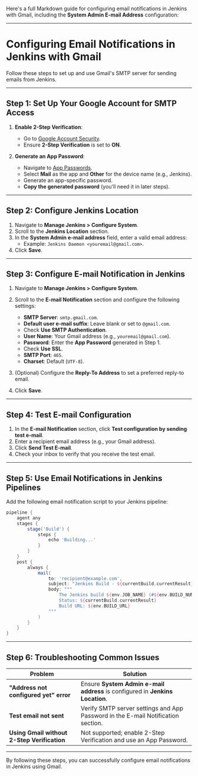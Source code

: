 Here's a full Markdown guide for configuring email notifications in Jenkins with Gmail, including the **System Admin E-mail Address** configuration:

---

# **Configuring Email Notifications in Jenkins with Gmail**

Follow these steps to set up and use Gmail's SMTP server for sending emails from Jenkins.

---

## **Step 1: Set Up Your Google Account for SMTP Access**

1. **Enable 2-Step Verification**:
    - Go to [Google Account Security](https://myaccount.google.com/security).
    - Ensure **2-Step Verification** is set to **ON**.

2. **Generate an App Password**:
    - Navigate to [App Passwords](https://myaccount.google.com/apppasswords).
    - Select **Mail** as the app and **Other** for the device name (e.g., Jenkins).
    - Generate an app-specific password.
    - **Copy the generated password** (you'll need it in later steps).

---

## **Step 2: Configure Jenkins Location**

1. Navigate to **Manage Jenkins > Configure System**.
2. Scroll to the **Jenkins Location** section.
3. In the **System Admin e-mail address** field, enter a valid email address:
    - Example: `Jenkins Daemon <youremail@gmail.com>`.
4. Click **Save**.

---

## **Step 3: Configure E-mail Notification in Jenkins**

1. Navigate to **Manage Jenkins > Configure System**.
2. Scroll to the **E-mail Notification** section and configure the following settings:
    - **SMTP Server**: `smtp.gmail.com`.
    - **Default user e-mail suffix**: Leave blank or set to `@gmail.com`.
    - Check **Use SMTP Authentication**.
    - **User Name**: Your Gmail address (e.g., `youremail@gmail.com`).
    - **Password**: Enter the **App Password** generated in Step 1.
    - Check **Use SSL**.
    - **SMTP Port**: `465`.
    - **Charset**: Default (`UTF-8`).

3. (Optional) Configure the **Reply-To Address** to set a preferred reply-to email.

4. Click **Save**.

---

## **Step 4: Test E-mail Configuration**

1. In the **E-mail Notification** section, click **Test configuration by sending test e-mail**.
2. Enter a recipient email address (e.g., your Gmail address).
3. Click **Send Test E-mail**.
4. Check your inbox to verify that you receive the test email.

---

## **Step 5: Use Email Notifications in Jenkins Pipelines**

Add the following email notification script to your Jenkins pipeline:

```groovy
pipeline {
    agent any
    stages {
        stage('Build') {
            steps {
                echo 'Building...'
            }
        }
    }
    post {
        always {
            mail(
                to: 'recipient@example.com',
                subject: "Jenkins Build - ${currentBuild.currentResult}",
                body: """
                    The Jenkins build ${env.JOB_NAME} (#${env.BUILD_NUMBER}) has completed.
                    Status: ${currentBuild.currentResult}
                    Build URL: ${env.BUILD_URL}
                """
            )
        }
    }
}
```

---

## **Step 6: Troubleshooting Common Issues**

| **Problem**                                   | **Solution**                                                                 |
|-----------------------------------------------|-------------------------------------------------------------------------------|
| **"Address not configured yet" error**        | Ensure **System Admin e-mail address** is configured in **Jenkins Location**. |
| **Test email not sent**                       | Verify SMTP server settings and App Password in the E-mail Notification section. |
| **Using Gmail without 2-Step Verification**   | Not supported; enable 2-Step Verification and use an App Password.            |

---

By following these steps, you can successfully configure email notifications in Jenkins using Gmail.